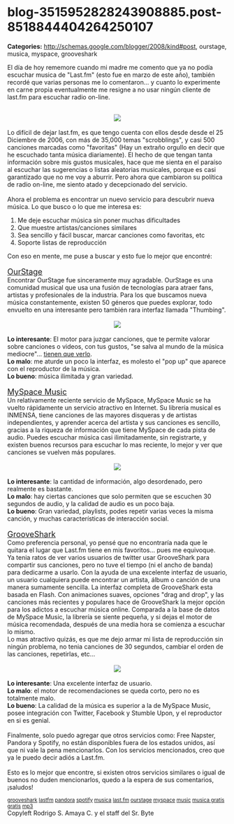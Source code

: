 # blog-3515952828243908885.post-8518844404264250107

**Categories:** http://schemas.google.com/blogger/2008/kind#post, ourstage, musica, myspace, grooveshark

El día de hoy rememore cuando mi madre me comento que ya no podía escuchar
      musica de "Last.fm" (esto fue en marzo de este año), también recordé que varias personas me lo
      comentaron... y cuanto lo experimente en carne propia eventualmente me resigne a no usar
      ningún cliente de last.fm para escuchar radio on-line.<br /><br /><div
      class="separator" style="clear: both; text-align: center;"><a
      href="http://2.bp.blogspot.com/_ayvorITawE4/SxvV6d17z3I/AAAAAAAACQI/V180ChaGRtM/s1600-h/tangent_quattro.jpg"
      imageanchor="1" style="margin-left: 1em; margin-right: 1em;"><img border="0"
      src="http://2.bp.blogspot.com/_ayvorITawE4/SxvV6d17z3I/AAAAAAAACQI/V180ChaGRtM/s200/tangent_quattro.jpg"
      /></a><br /></div><br />Lo difícil de dejar last.fm, es que tengo
      cuenta con ellos desde desde el 25 Diciembre de 2006, con más de 35,000 temas "scrobblings", y
      casi 500 canciones marcadas como "favoritas" (Hay un extraño orgullo en decir que he escuchado
      tanta música diariamente). El hecho de que tengan tanta información sobre mis gustos
      musicales, hace que me sienta en el paraíso al escuchar las sugerencias o listas aleatorias
      musicales, porque es casi garantizado que no me voy a aburrir. Pero ahora que cambiaron su
      política de radio on-line, me siento atado y decepcionado del servicio.<br /><br
      />Ahora el problema es encontrar un nuevo servicio para descubrir nueva música. Lo que
      busco o lo que me interesa es:<br /><ol><li>Me deje escuchar música sin
      poner muchas dificultades</li><li>Que muestre artistas/canciones
      similares</li><li>Sea sencillo y fácil buscar, marcar canciones como favoritas,
      etc</li><li>Soporte listas de reproducción&nbsp;</li></ol>Con eso
      en mente, me puse a buscar y esto fue lo mejor que encontré:<br /><br /><span
      style="font-size: large;"><a href="http://www.ourstage.com/" target="_blank"
      zt="-o1/XJ">OurStage</a></span><br />Encontrar OurStage fue sinceramente
      muy agradable. OurStage es una comunidad musical que usa una fusión de tecnologías para atraer
      fans, artistas y profesionales de la industria. Para los que buscamos nueva música
      constantemente, existen 50 géneros que puedes explorar, todo envuelto en una interesante pero
      también rara interfaz llamada "Thumbing".<br /><br /><div class="separator"
      style="clear: both; text-align: center;"><a
      href="http://3.bp.blogspot.com/_ayvorITawE4/SxvNGRBktfI/AAAAAAAACPw/-Cy_nFk7yJw/s1600-h/ourstage.jpg"
      imageanchor="1" style="margin-left: 1em; margin-right: 1em;"><img border="0"
      src="http://3.bp.blogspot.com/_ayvorITawE4/SxvNGRBktfI/AAAAAAAACPw/-Cy_nFk7yJw/s200/ourstage.jpg"
      /></a><br /></div><br /><b>Lo interesante</b>: El motor
      para juzgar canciones, que te permite valorar sobre canciones o videos, con tus gustos, "se
      salva al mundo de la música mediocre"... <a
      href="http://www.ourstage.com/judge?channel=50-latin">tienen que verlo</a>.<br
      /><b>Lo malo</b>: me aturde un poco la interfaz, es molesto el "pop up" que
      aparece con el reproductor de la música.<br /><b>Lo bueno</b>: música
      ilimitada y gran variedad.<br /><br /><span style="font-size: large;"><a
      href="http://music.myspace.com/">MySpace Music</a></span><br />Un
      relativamente reciente servicio de MySpace, MySpace Music se ha vuelto rápidamente un servicio
      atractivo en Internet. Su librería musical es INMENSA, tiene canciones de las mayores
      disqueras y de artistas independientes, y aprender acerca del artista y sus canciones es
      sencillo, gracias a la riqueza de información que tiene MySpace de cada pista de audio. Puedes
      escuchar música casi ilimitadamente, sin registrarte, y existen buenos recursos para escuchar
      lo mas reciente, lo mejor y ver que canciones se vuelven más populares.<br /><br
      /><div class="separator" style="clear: both; text-align: center;"><a
      href="http://1.bp.blogspot.com/_ayvorITawE4/SxvNNuQNMvI/AAAAAAAACP4/90XCT92NKLY/s1600-h/myspace.jpg"
      imageanchor="1" style="margin-left: 1em; margin-right: 1em;"><img border="0"
      src="http://1.bp.blogspot.com/_ayvorITawE4/SxvNNuQNMvI/AAAAAAAACP4/90XCT92NKLY/s320/myspace.jpg"
      /></a><br /></div><br /><b>Lo interesante</b>: la
      cantidad de información, algo desordenado, pero realmente es bastante.<br /><b>Lo
      malo</b>: hay ciertas canciones que solo permiten que se escuchen 30 segundos de audio,
      y la calidad de audio es un poco baja.<br /><b>Lo bueno</b>: Gran variedad,
      playlists, podes repetir varias veces la misma canción, y muchas características de
      interacción social.<br /><br /><span style="font-size: large;"><a
      href="http://listen.grooveshark.com/">GrooveShark</a></span><br />Como
      preferencia personal, yo pensé que no encontraría nada que le quitara el lugar que Last.fm
      tiene en mis favoritos... pues me equivoque.<br />Ya tenia ratos de ver varios usuarios
      de twitter usar GrooveShark para compartir sus canciones, pero no tuve el tiempo (ni el ancho
      de banda) para dedicarme a usarlo. Con la ayuda de una excelente interfaz de usuario, un
      usuario cualquiera puede encontrar un artista, álbum o canción de una manera sumamente
      sencilla. La interfaz completa de GrooveShark esta basada en Flash. Con animaciones suaves,
      opciones "drag and drop", y las canciones más recientes y populares hace de GrooveShark la
      mejor opción para los adictos a escuchar música online. Comparada a la base de datos de
      MySpace Music, la librería se siente pequeña, y si dejas el motor de música recomendada,
      después de una media hora se comienza a escuchar lo mismo.<br />Lo mas atractivo quizás,
      es que me dejo armar mi lista de reproducción sin ningún problema, no tenia canciones de 30
      segundos, cambiar el orden de las canciones, repetirlas, etc...<br /><br /><div
      class="separator" style="clear: both; text-align: center;"><a
      href="http://3.bp.blogspot.com/_ayvorITawE4/SxvNPLsNVnI/AAAAAAAACQA/JODrvzAEOZA/s1600-h/grooveshark.jpg"
      imageanchor="1" style="margin-left: 1em; margin-right: 1em;"><img border="0"
      src="http://3.bp.blogspot.com/_ayvorITawE4/SxvNPLsNVnI/AAAAAAAACQA/JODrvzAEOZA/s200/grooveshark.jpg"
      /></a><br /></div><br /><b>Lo interesante</b>: Una
      excelente interfaz de usuario. <br /><b>Lo malo</b>: el motor de
      recomendaciones se queda corto, pero no es totalmente malo.<br /><b>Lo
      bueno</b>: La calidad de la música es superior a la de MySpace Music, posee integración
      con Twitter, Facebook y Stumble Upon, y el reproductor en si es genial.<br /><br
      />Finalmente, solo puedo agregar que otros servicios como: Free Napster, Pandora y Spotify,
      no están disponibles fuera de los estados unidos, así que ni vale la pena mencionarlos. Con
      los servicios mencionados, creo que ya le puedo decir adiós a Last.fm.<br /><br
      />Esto es lo mejor que encontre, si existen otros servicios similares o igual de buenos no
      duden mencionarlos, quedo a la espera de sus comentarios, ¡saludos!<br
      /><small><br /><a href="http://www.blogalaxia.com/tags/grooveshark"
      rel="tag">grooveshark</a> <a href="http://www.blogalaxia.com/tags/lastfm"
      rel="tag">lastfm</a> <a href="http://www.blogalaxia.com/tags/pandora"
      rel="tag">pandora</a> <a href="http://www.blogalaxia.com/tags/spotify"
      rel="tag">spotify</a> <a href="http://www.blogalaxia.com/tags/musica"
      rel="tag">musica</a> <a href="http://www.blogalaxia.com/tags/last.fm"
      rel="tag">last.fm</a> <a href="http://www.blogalaxia.com/tags/ourstage"
      rel="tag">ourstage</a> <a href="http://www.blogalaxia.com/tags/myspace"
      rel="tag">myspace</a> <a href="http://www.blogalaxia.com/tags/music"
      rel="tag">music</a> <a href="http://www.blogalaxia.com/tags/musica+gratis"
      rel="tag">musica gratis</a> <a href="http://www.blogalaxia.com/tags/gratis"
      rel="tag">gratis</a> <a href="http://www.blogalaxia.com/tags/mp3"
      rel="tag">mp3</a></small><div class="blogger-post-footer">Copyleft
      Rodrigo S. Amaya C. y el staff del Sr. Byte</div>